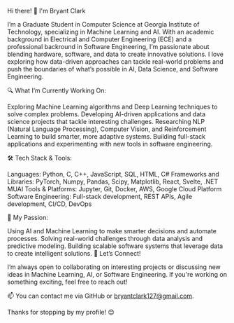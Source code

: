 Hi there! 👋 I'm Bryant Clark

I’m a Graduate Student in Computer Science at Georgia Institute of Technology, specializing in Machine Learning and AI. 
With an academic background in Electrical and Computer Engineering (ECE) and a professional backround in Software Engineering, 
I’m passionate about blending hardware, software, and data to create innovative solutions. 
I love exploring how data-driven approaches can tackle real-world problems and push the boundaries of what’s possible in AI, 
Data Science, and Software Engineering.

🔍 What I’m Currently Working On:

Exploring Machine Learning algorithms and Deep Learning techniques to solve complex problems.
Developing AI-driven applications and data science projects that tackle interesting challenges.
Researching NLP (Natural Language Processing), Computer Vision, and Reinforcement Learning to build smarter, more adaptive systems.
Building full-stack applications and experimenting with new tools in software engineering.

🛠️ Tech Stack & Tools:

Languages: Python, C, C++, JavaScript, SQL, HTML, C# 
Frameworks and Libraries: PyTorch, Numpy, Pandas, Scipy, Matplotlib, React, Svelte, .NET MUAI
Tools & Platforms: Jupyter, Git, Docker, AWS, Google Cloud Platform
Software Engineering: Full-stack development, REST APIs, Agile development, CI/CD, DevOps

🚀 My Passion:

Using AI and Machine Learning to make smarter decisions and automate processes.
Solving real-world challenges through data analysis and predictive modeling.
Building scalable software systems that leverage data to create intelligent solutions.
💬 Let’s Connect!

I’m always open to collaborating on interesting projects or discussing new ideas in Machine Learning, AI, or Software Engineering. If you're working on something exciting, feel free to reach out!

📫 You can contact me via GitHub or bryantclark127@gmail.com.

Thanks for stopping by my profile! 😊

